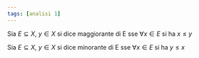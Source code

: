 ```yaml
---
tags: [analisi 1]
---
```

Sia $E\subseteq X$, $y\in X$ si dice maggiorante di E sse $\forall x \in E \text{ si ha } x \le y$

Sia $E\subseteq X$, $y\in X$ si dice minorante di E sse $\forall x \in E \text{ si ha } y \le x$
